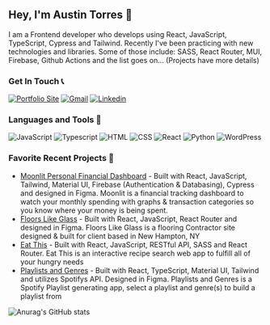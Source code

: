 ## Hey, I'm Austin Torres 👋
I am a Frontend developer who develops using React, JavaScript, TypeScript, Cypress and Tailwind.
Recently I've been practicing with new technologies and libraries. Some of those include: SASS, React Router, MUI, Firebase, Github Actions and the list goes on... (Projects have more details) 

### Get In Touch 📞
<a href="https://austintorres578.github.io/Web-dev-portfolio/"><img alt="Portfolio Site" src="https://img.shields.io/badge/website-000000?style=for-the-badge&logo=About.me&logoColor=white"/></a>
<a href="mailto:austintorres578@gmail.com"><img alt="Gmail" src="https://img.shields.io/badge/Gmail-D14836?style=for-the-badge&logo=gmail&logoColor=white"/></a>
<a href="https://www.linkedin.com/in/austin-torres-55696420a/"><img alt="Linkedin" src="https://img.shields.io/badge/LinkedIn-0077B5?style=for-the-badge&logo=linkedin&logoColor=white"/></a>

### Languages and Tools 🔧
<img alt="JavaScript" src="https://img.shields.io/badge/JavaScript-323330?style=for-the-badge&logo=javascript&logoColor=F7DF1E"/> <img alt="Typescript" src="https://img.shields.io/badge/typescript-%23007ACC.svg?style=for-the-badge&logo=typescript&logoColor=white"/> <img alt="HTML" src="https://img.shields.io/badge/HTML5-E34F26?style=for-the-badge&logo=html5&logoColor=white"/> <img alt="CSS" src="https://img.shields.io/badge/CSS3-1572B6?style=for-the-badge&logo=css3&logoColor=white"/> <img alt="React" src="https://img.shields.io/badge/React-20232A?style=for-the-badge&logo=react&logoColor=61DAFB"/> <img alt="Python" src="https://img.shields.io/badge/Python-3776AB?style=for-the-badge&logo=python&logoColor=white" /> <img alt="WordPress" src="https://img.shields.io/badge/WordPress-21759B?style=for-the-badge&logo=wordpress&logoColor=white"/>


### Favorite Recent Projects 🚧
- [Moonlit Personal Financial Dashboard](https://github.com/WAbby404/financial-dashboard) - Built with React, JavaScript, Tailwind, Material UI, Firebase (Authentication & Databasing), Cypress and designed in Figma. Moonlit is a financial tracking dashboard to watch your monthly spending with graphs & transaction categories so you know where your money is being spent.
- [Floors Like Glass](https://github.com/WAbby404/floors-like-glass) - Built with React, JavaScript, React Router and designed in Figma. Floors Like Glass is a flooring Contractor site designed & built for client based in New Hampton, NY
- [Eat This](https://github.com/WAbby404/eat-this) - Built with React, JavaScript, RESTful API, SASS and React Router. Eat This is an interactive recipe search web app to fulfill all of your hungry needs
- [Playlists and Genres](https://github.com/WAbby404/ts-spotify) - Built with React, TypeScript, Material UI, Tailwind and utilizes Spotifys API. Designed in Figma. Playlists and Genres is a Spotify Playlist generating app, select a playlist and genre(s) to build a playlist from



![Anurag's GitHub stats](https://github-readme-stats.vercel.app/api?username=austintorres578&show_icons=true&theme=nightowl)
